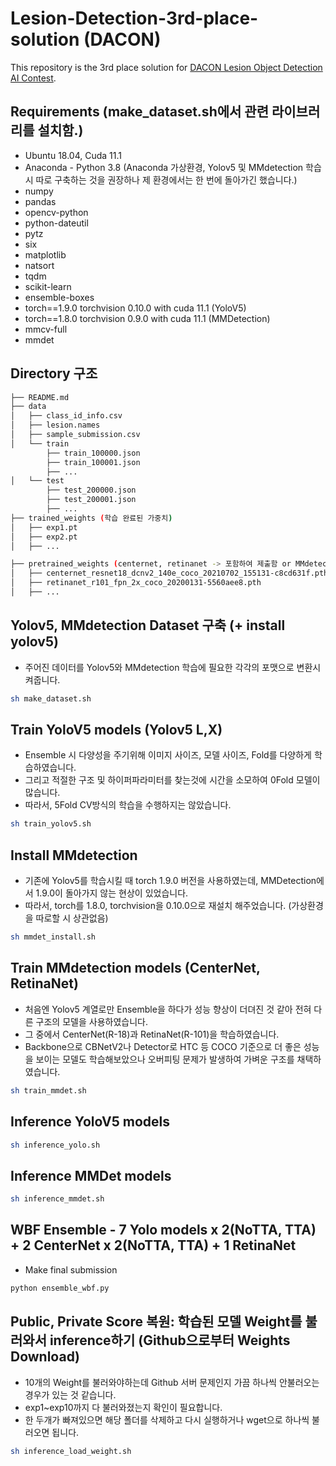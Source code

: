 # Lesion-Detection-3rd-place-solution (DACON)
This repository is the 3rd place solution for [DACON Lesion Object Detection AI Contest](https://dacon.io/competitions/official/235855/overview/description).

## Requirements (make_dataset.sh에서 관련 라이브러리를 설치함.)
- Ubuntu 18.04, Cuda 11.1
- Anaconda - Python 3.8 (Anaconda 가상환경, Yolov5 및 MMdetection 학습 시 따로 구축하는 것을 권장하나 제 환경에서는 한 번에 돌아가긴 했습니다.)
- numpy
- pandas
- opencv-python
- python-dateutil
- pytz
- six
- matplotlib
- natsort
- tqdm
- scikit-learn
- ensemble-boxes
- torch==1.9.0 torchvision 0.10.0 with cuda 11.1 (YoloV5)
- torch==1.8.0 torchvision 0.9.0 with cuda 11.1 (MMDetection)
- mmcv-full
- mmdet

## Directory 구조
```bash
├── README.md
├── data
│   ├── class_id_info.csv
│   ├── lesion.names
│   ├── sample_submission.csv
│   └── train
        ├── train_100000.json
        ├── train_100001.json
        ├── ...
│   └── test
        ├── test_200000.json
        ├── test_200001.json
        ├── ...
├── trained_weights (학습 완료된 가중치)
│   ├── exp1.pt
│   ├── exp2.pt
│   ├── ...

├── pretrained_weights (centernet, retinanet -> 포함하여 제출함 or MMdetection Github로부터 받을 수 있음.)
│   ├── centernet_resnet18_dcnv2_140e_coco_20210702_155131-c8cd631f.pth
│   ├── retinanet_r101_fpn_2x_coco_20200131-5560aee8.pth
│   ├── ...


```

## Yolov5, MMdetection Dataset 구축 (+ install yolov5)
- 주어진 데이터를 Yolov5와 MMdetection 학습에 필요한 각각의 포맷으로 변환시켜줍니다.
```bash
sh make_dataset.sh
```

## Train YoloV5 models (Yolov5 L,X)
- Ensemble 시 다양성을 주기위해 이미지 사이즈, 모델 사이즈, Fold를 다양하게 학습하였습니다.
- 그리고 적절한 구조 및 하이퍼파라미터를 찾는것에 시간을 소모하여 0Fold 모델이 많습니다.
- 따라서, 5Fold CV방식의 학습을 수행하지는 않았습니다.
```bash
sh train_yolov5.sh
```

## Install MMdetection
- 기존에 Yolov5를 학습시킬 때 torch 1.9.0 버전을 사용하였는데, MMDetection에서 1.9.0이 돌아가지 않는 현상이 있었습니다.
- 따라서, torch를 1.8.0, torchvision을 0.10.0으로 재설치 해주었습니다. (가상환경을 따로할 시 상관없음)
```bash
sh mmdet_install.sh
```

## Train MMdetection models (CenterNet, RetinaNet)
- 처음엔 Yolov5 계열로만 Ensemble을 하다가 성능 향상이 더뎌진 것 같아 전혀 다른 구조의 모델을 사용하였습니다.
- 그 중에서 CenterNet(R-18)과 RetinaNet(R-101)을 학습하였습니다.
- Backbone으로 CBNetV2나 Detector로 HTC 등 COCO 기준으로 더 좋은 성능을 보이는 모델도 학습해보았으나 오버피팅 문제가 발생하여 가벼운 구조를 채택하였습니다.
```bash
sh train_mmdet.sh
```


## Inference YoloV5 models
```bash
sh inference_yolo.sh
```

## Inference MMDet models
```bash
sh inference_mmdet.sh
```

## WBF Ensemble - 7 Yolo models x 2(NoTTA, TTA) + 2 CenterNet x 2(NoTTA, TTA) + 1 RetinaNet
- Make final submission
```python
python ensemble_wbf.py
```


## Public, Private Score 복원: 학습된 모델 Weight를 불러와서 inference하기 (Github으로부터 Weights Download)
- 10개의 Weight를 불러와야하는데 Github 서버 문제인지 가끔 하나씩 안불러오는 경우가 있는 것 같습니다.
- exp1~exp10까지 다 불러와졌는지 확인이 필요합니다.
- 한 두개가 빠져있으면 해당 폴더를 삭제하고 다시 실행하거나 wget으로 하나씩 불러오면 됩니다.
```bash
sh inference_load_weight.sh
```

